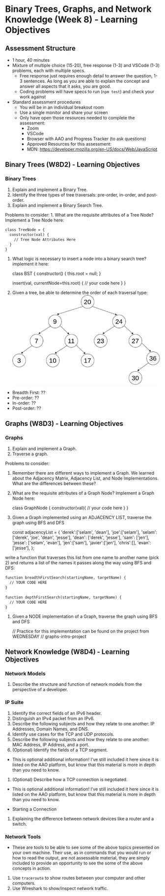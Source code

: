 Binary Trees, Graphs, and Network Knowledge (Week 8) - Learning Objectives
==========================================================================

Assessment Structure
--------------------

-   1 hour, 40 minutes
-   Mixture of multiple choice (15-20), free response (1-3) and VSCode (1-3) problems, each with multiple specs.
    -   Free response just requires enough detail to answer the question, 1-3 sentences. As long as you are able to explain the concept and answer all aspects that it asks, you are good.
    -   Coding problems will have specs to run (`npm test`) and check your work against
-   Standard assessment procedures
    -   You will be in an individual breakout room
    -   Use a single monitor and share your screen
    -   Only have open those resources needed to complete the assessment:
        -   Zoom
        -   VSCode
        -   Browser with AAO and Progress Tracker (to ask questions)
        -   Approved Resources for this assessment:
        -   MDN: https://developer.mozilla.org/en-US/docs/Web/JavaScript

Binary Trees (W8D2) - Learning Objectives
-----------------------------------------

### Binary Trees

1.  Explain and implement a Binary Tree.
2.  Identify the three types of tree traversals: pre-order, in-order, and post-order.
3.  Explain and implement a Binary Search Tree.

Problems to consider: 1. What are the requisite attributes of a Tree Node? Implement a Tree Node here:

    class TreeNode = {
      constructor(val) {
        // Tree Node Attributes Here
      }
    }

1.  What logic is necessary to insert a node into a binary search tree? implement it here:

    class BST {
      constructor() {
          this.root = null;
      }

      insert(val, currentNode=this.root) {
        // your code here
      }
    }

1.  Given a tree, be able to determine the order of each traversal type: ![Number tree](./public/number-tree.png)

-   Breadth First: ??
-   Pre-order: ??
-   In-order: ??
-   Post-order: ??

Graphs (W8D3) - Learning Objectives
-----------------------------------

### Graphs

1.  Explain and implement a Graph.
2.  Traverse a graph.

Problems to consider:

1.  Remember there are different ways to implement a Graph. We learned about the Adjacency Matrix, Adjacency List, and Node Implementations. What are the differences between these?
2.  What are the requisite attributes of a Graph Node? Implement a Graph Node here:

    class GraphNode {
      constructor(val){
        // your code here
      }
    }

1.  Given a Graph implemented using an ADJACENCY LIST, traverse the graph using BFS and DFS

    const adjacencyList = {
      'derek':['selam', 'dean'],
      'joe':['selam'],
      'selam': ['derek', 'joe', 'dean', 'jesse'],
      'dean': ['derek', 'jesse'],
      'sam': ['jen'],
      'jesse': ['selam', 'evan'],
      'jen':['sam'],
      'javier':['jen'],
      'chris':[],
      'evan': ['jesse'],
    };

write a function that traverses this list from one name to another name (pick 2) and returns a list of the names it passes along the way using BFS and DFS:

    function breadthFirstSearch(startingName, targetName) {
      // YOUR CODE HERE
    }

    function depthFirstSearch(startingName, targetName) {
      // YOUR CODE HERE
    }

1.  Given a NODE implementation of a Graph, traverse the graph using BFS and DFS

    // Practice for this implementation can be found on the project from WEDNESDAY
    // graphs-intro-project

Network Knowledge (W8D4) - Learning Objectives
----------------------------------------------

### Network Models

1.  Describe the structure and function of network models from the perspective of a developer.

### IP Suite

1.  Identify the correct fields of an IPv6 header.
2.  Distinguish an IPv4 packet from an IPv6.
3.  Describe the following subjects and how they relate to one another: IP Addresses, Domain Names, and DNS.
4.  Identify use cases for the TCP and UDP protocols.
5.  Describe the following subjects and how they relate to one another: MAC Address, IP Address, and a port.
6.  (Optional) Identify the fields of a TCP segment.

-   This is optional additional information! I’ve still included it here since it is listed on the AAO platform, but know that this material is more in depth than you need to know.

1.  (Optional) Describe how a TCP connection is negotiated.

-   This is optional additional information! I’ve still included it here since it is listed on the AAO platform, but know that this material is more in depth than you need to know.

-   Starting a Connection

1.  Explaining the difference between network devices like a router and a switch.

### Network Tools

-   These are tools to be able to see some of the above topics presented on your own machine. Their use, as in commands that you would run or how to read the output, are not assessable material, they are simply included to provide an opportunity to see the some of the above concepts in action.

1.  Use `traceroute` to show routes between your computer and other computers.
2.  Use Wireshark to show/inspect network traffic.
